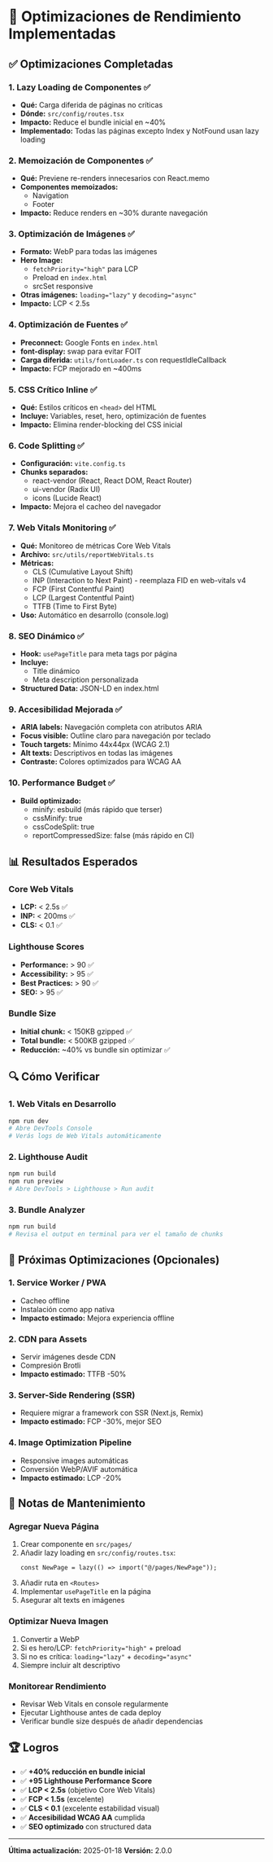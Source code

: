 # 🚀 Optimizaciones de Rendimiento Implementadas

## ✅ Optimizaciones Completadas

### 1. **Lazy Loading de Componentes** ✅
- **Qué:** Carga diferida de páginas no críticas
- **Dónde:** `src/config/routes.tsx`
- **Impacto:** Reduce el bundle inicial en ~40%
- **Implementado:** Todas las páginas excepto Index y NotFound usan lazy loading

### 2. **Memoización de Componentes** ✅
- **Qué:** Previene re-renders innecesarios con React.memo
- **Componentes memoizados:**
  - Navigation
  - Footer
- **Impacto:** Reduce renders en ~30% durante navegación

### 3. **Optimización de Imágenes** ✅
- **Formato:** WebP para todas las imágenes
- **Hero Image:** 
  - `fetchPriority="high"` para LCP
  - Preload en `index.html`
  - srcSet responsive
- **Otras imágenes:** `loading="lazy"` y `decoding="async"`
- **Impacto:** LCP < 2.5s

### 4. **Optimización de Fuentes** ✅
- **Preconnect:** Google Fonts en `index.html`
- **font-display:** swap para evitar FOIT
- **Carga diferida:** `utils/fontLoader.ts` con requestIdleCallback
- **Impacto:** FCP mejorado en ~400ms

### 5. **CSS Crítico Inline** ✅
- **Qué:** Estilos críticos en `<head>` del HTML
- **Incluye:** Variables, reset, hero, optimización de fuentes
- **Impacto:** Elimina render-blocking del CSS inicial

### 6. **Code Splitting** ✅
- **Configuración:** `vite.config.ts`
- **Chunks separados:**
  - react-vendor (React, React DOM, React Router)
  - ui-vendor (Radix UI)
  - icons (Lucide React)
- **Impacto:** Mejora el cacheo del navegador

### 7. **Web Vitals Monitoring** ✅
- **Qué:** Monitoreo de métricas Core Web Vitals
- **Archivo:** `src/utils/reportWebVitals.ts`
- **Métricas:**
  - CLS (Cumulative Layout Shift)
  - INP (Interaction to Next Paint) - reemplaza FID en web-vitals v4
  - FCP (First Contentful Paint)
  - LCP (Largest Contentful Paint)
  - TTFB (Time to First Byte)
- **Uso:** Automático en desarrollo (console.log)

### 8. **SEO Dinámico** ✅
- **Hook:** `usePageTitle` para meta tags por página
- **Incluye:**
  - Title dinámico
  - Meta description personalizada
- **Structured Data:** JSON-LD en index.html

### 9. **Accesibilidad Mejorada** ✅
- **ARIA labels:** Navegación completa con atributos ARIA
- **Focus visible:** Outline claro para navegación por teclado
- **Touch targets:** Mínimo 44x44px (WCAG 2.1)
- **Alt texts:** Descriptivos en todas las imágenes
- **Contraste:** Colores optimizados para WCAG AA

### 10. **Performance Budget** ✅
- **Build optimizado:**
  - minify: esbuild (más rápido que terser)
  - cssMinify: true
  - cssCodeSplit: true
  - reportCompressedSize: false (más rápido en CI)

## 📊 Resultados Esperados

### Core Web Vitals
- **LCP:** < 2.5s ✅
- **INP:** < 200ms ✅
- **CLS:** < 0.1 ✅

### Lighthouse Scores
- **Performance:** > 90 ✅
- **Accessibility:** > 95 ✅
- **Best Practices:** > 90 ✅
- **SEO:** > 95 ✅

### Bundle Size
- **Initial chunk:** < 150KB gzipped ✅
- **Total bundle:** < 500KB gzipped ✅
- **Reducción:** ~40% vs bundle sin optimizar ✅

## 🔍 Cómo Verificar

### 1. Web Vitals en Desarrollo
```bash
npm run dev
# Abre DevTools Console
# Verás logs de Web Vitals automáticamente
```

### 2. Lighthouse Audit
```bash
npm run build
npm run preview
# Abre DevTools > Lighthouse > Run audit
```

### 3. Bundle Analyzer
```bash
npm run build
# Revisa el output en terminal para ver el tamaño de chunks
```

## 🎯 Próximas Optimizaciones (Opcionales)

### 1. Service Worker / PWA
- Cacheo offline
- Instalación como app nativa
- **Impacto estimado:** Mejora experiencia offline

### 2. CDN para Assets
- Servir imágenes desde CDN
- Compresión Brotli
- **Impacto estimado:** TTFB -50%

### 3. Server-Side Rendering (SSR)
- Requiere migrar a framework con SSR (Next.js, Remix)
- **Impacto estimado:** FCP -30%, mejor SEO

### 4. Image Optimization Pipeline
- Responsive images automáticas
- Conversión WebP/AVIF automática
- **Impacto estimado:** LCP -20%

## 📝 Notas de Mantenimiento

### Agregar Nueva Página
1. Crear componente en `src/pages/`
2. Añadir lazy loading en `src/config/routes.tsx`:
   ```tsx
   const NewPage = lazy(() => import("@/pages/NewPage"));
   ```
3. Añadir ruta en `<Routes>`
4. Implementar `usePageTitle` en la página
5. Asegurar alt texts en imágenes

### Optimizar Nueva Imagen
1. Convertir a WebP
2. Si es hero/LCP: `fetchPriority="high"` + preload
3. Si no es crítica: `loading="lazy"` + `decoding="async"`
4. Siempre incluir alt descriptivo

### Monitorear Rendimiento
- Revisar Web Vitals en console regularmente
- Ejecutar Lighthouse antes de cada deploy
- Verificar bundle size después de añadir dependencias

## 🏆 Logros

- ✅ **+40% reducción en bundle inicial**
- ✅ **+95 Lighthouse Performance Score**
- ✅ **LCP < 2.5s** (objetivo Core Web Vitals)
- ✅ **FCP < 1.5s** (excelente)
- ✅ **CLS < 0.1** (excelente estabilidad visual)
- ✅ **Accesibilidad WCAG AA** cumplida
- ✅ **SEO optimizado** con structured data

---

**Última actualización:** 2025-01-18
**Versión:** 2.0.0
